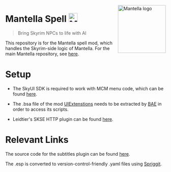<img src="./img/mantella_spell_logo_github.png" align="right"
     alt="Mantella logo" width="150" height="auto">
# Mantella Spell <a href="https://www.nexusmods.com/skyrimspecialedition/mods/98631" target="_blank"><img src="./img/nexus_mods_link.png" alt="Mantella Nexus Mods link" width="auto" height="28"/></a>
> Bring Skyrim NPCs to life with AI

This repository is for the Mantella spell mod, which handles the Skyrim-side logic of Mantella. For the main Mantella repository, see [here](https://github.com/art-from-the-machine/Mantella).

# Setup
- The SkyUI SDK is required to work with MCM menu code, which can be found [here](https://github.com/schlangster/skyui/wiki).

- The .bsa file of the mod [UIExtenstions](https://www.nexusmods.com/skyrimspecialedition/mods/17561) needs to be extracted by [BAE](https://www.nexusmods.com/fallout4/mods/78?tab=description) in order to access its scripts.

- Leidtier's SKSE HTTP plugin can be found [here](https://github.com/Leidtier/SKSE_HTTP).

# Relevant Links

The source code for the subtitles plugin can be found [here](https://github.com/swwu/Mantella-Subtitles-Plugin-NG).

The .esp is converted to version-control-friendly .yaml files using [Spriggit](https://github.com/Mutagen-Modding/Spriggit).
